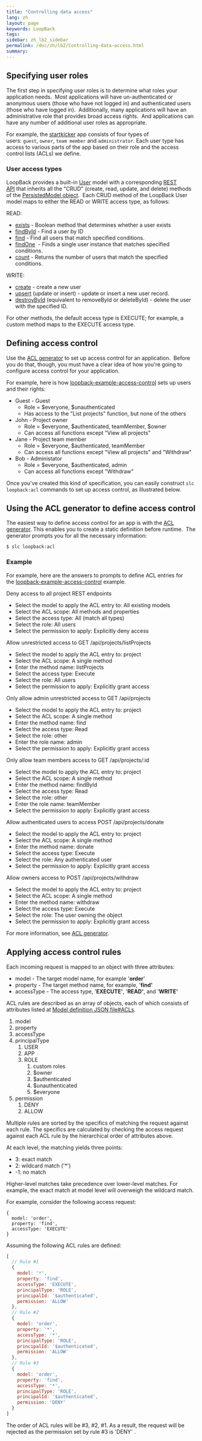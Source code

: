 ```yaml
---
title: "Controlling data access"
lang: zh
layout: page
keywords: LoopBack
tags:
sidebar: zh_lb2_sidebar
permalink: /doc/zh/lb2/Controlling-data-access.html
summary:
---
```


## Specifying user roles

The first step in specifying user roles is to determine what roles your application needs.  Most applications will have un-authenticated or anonymous users (those who have not logged in) and authenticated users (those who have logged in).  Additionally, many applications will have an administrative role that provides broad access rights.  And applications can have any number of additional user roles as appropriate.

For example, the [startkicker](https://github.com/strongloop/loopback-example-access-control) app consists of four types of users: `guest`, `owner`, `team member` and `administrator`. Each user type has access to various parts of the app based on their role and the access control lists (ACLs) we define.

### User access types

LoopBack provides a built-in [User](/doc/{{page.lang}}/lb2/User.html) model with a corresponding [REST API](/doc/{{page.lang}}/lb2/User-REST-API.html) that inherits all the "CRUD" (create, read, update, and delete) methods of the [PersistedModel object](http://apidocs.strongloop.com/loopback/#persistedmodel-new-persistedmodel).  Each CRUD method of the LoopBack User model maps to either the READ or WRITE access type, as follows:

READ:

*   [exists](http://apidocs.strongloop.com/loopback/#persistedmodelexistsid-cb) - Boolean method that determines whether a user exists
*   [findById](http://apidocs.strongloop.com/loopback/#persistedmodelfindbyidid-cb) - Find a user by ID
*   [find](http://apidocs.strongloop.com/loopback/#persistedmodelfindfilter-callback) - Find all users that match specified conditions.
*   [findOne](http://apidocs.strongloop.com/loopback/#persistedmodelfindonefilter-callback)  - Finds a single user instance that matches specified conditions.
*   [count](http://apidocs.strongloop.com/loopback/#persistedmodelcountfilter-cb) - Returns the number of users that match the specified conditions.

WRITE:

*   [create](http://apidocs.strongloop.com/loopback/#persistedmodelcreatedata-cb) - create a new user
*   [upsert](http://apidocs.strongloop.com/loopback/#persistedmodelupsert) (update or insert) - update or insert a new user record.
*   [destroyById](http://apidocs.strongloop.com/loopback/#persistedmodeldestroybyidid-cb) (equivalent to removeById or deleteById) - delete the user with the specified ID.

For other methods, the default access type is EXECUTE; for example, a custom method maps to the EXECUTE access type.

## Defining access control

Use the [ACL generator](/doc/{{page.lang}}/lb2/ACL-generator.html) to set up access control for an application.  Before you do that, though, you must have a clear idea of how you're going to configure access control for your application.

For example, here is how [loopback-example-access-control](https://github.com/strongloop/loopback-example-access-control) sets up users and their rights:

*   Guest - Guest
    *   Role = $everyone, $unauthenticated
    *   Has access to the "List projects" function, but none of the others
*   John - Project owner
    *   Role = $everyone, $authenticated, teamMember, $owner
    *   Can access all functions except "View all projects"
*   Jane - Project team member
    *   Role = $everyone, $authenticated, teamMember
    *   Can access all functions except "View all projects" and "Withdraw"
*   Bob - Administator
    *   Role = $everyone, $authenticated, admin
    *   Can access all functions except "Withdraw"

Once you've created this kind of specification, you can easily construct `slc loopback:acl` commands to set up access control, as illustrated below.

## Using the ACL generator to define access control

The easiest way to define access control for an app is with the [ACL generator](/doc/{{page.lang}}/lb2/ACL-generator.html). This enables you to create a static definition before runtime.  The generator prompts you for all the necessary information:

`$ slc loopback:acl`

### Example

For example, here are the answers to prompts to define ACL entries for the [loopback-example-access-control](https://github.com/strongloop/loopback-example-access-control) example.

Deny access to all project REST endpoints

*   Select the model to apply the ACL entry to: All existing models
*   Select the ACL scope: All methods and properties
*   Select the access type: All (match all types)
*   Select the role: All users
*   Select the permission to apply: Explicitly deny access

Allow unrestricted access to GET /api/projects/listProjects

*   Select the model to apply the ACL entry to: project
*   Select the ACL scope: A single method
*   Enter the method name: listProjects
*   Select the access type: Execute
*   Select the role: All users
*   Select the permission to apply: Explicitly grant access

Only allow admin unrestricted access to GET /api/projects

*   Select the model to apply the ACL entry to: project
*   Select the ACL scope: A single method
*   Enter the method name: find
*   Select the access type: Read
*   Select the role: other
*   Enter the role name: admin
*   Select the permission to apply: Explicitly grant access

Only allow team members access to GET /api/projects/:id

*   Select the model to apply the ACL entry to: project
*   Select the ACL scope: A single method
*   Enter the method name: findById
*   Select the access type: Read
*   Select the role: other
*   Enter the role name: teamMember
*   Select the permission to apply: Explicitly grant access

Allow authenticated users to access POST /api/projects/donate

*   Select the model to apply the ACL entry to: project
*   Select the ACL scope: A single method
*   Enter the method name: donate
*   Select the access type: Execute
*   Select the role: Any authenticated user
*   Select the permission to apply: Explicitly grant access

Allow owners access to POST /api/projects/withdraw

*   Select the model to apply the ACL entry to: project
*   Select the ACL scope: A single method
*   Enter the method name: withdraw
*   Select the access type: Execute
*   Select the role: The user owning the object
*   Select the permission to apply: Explicitly grant access

For more information, see [ACL generator](/doc/{{page.lang}}/lb2/ACL-generator.html). 

## Applying access control rules

Each incoming request is mapped to an object with three attributes:

*   model - The target model name, for example '**order**'
*   property - The target method name, for example, '**find'**
*   accessType - The access type, '**EXECUTE'**, '**READ'**, and '**WRITE'**

ACL rules are described as an array of objects, each of which consists of attributes listed at [Model definition JSON file#ACLs](/doc/{{page.lang}}/lb2/Model-definition-JSON-file.html#ModeldefinitionJSONfile-ACLs). 

1.  model
2.  property
3.  accessType
4.  principalType
    1.  USER
    2.  APP
    3.  ROLE
        1.  custom roles
        2.  $owner
        3.  $authenticated
        4.  $unauthenticated
        5.  $everyone
5.  permission
    1.  DENY
    2.  ALLOW

Multiple rules are sorted by the specifics of matching the request against each rule. The specifics are calculated by checking the access request against each ACL rule by the hierarchical order of attributes above.

At each level, the matching yields three points:

*   3: exact match
*   2: wildcard match ('*')
*   -1: no match

Higher-level matches take precedence over lower-level matches. For example, the exact match at model level will overweigh the wildcard match.

For example, consider the following access request:

```
{
  model: 'order',
  property: 'find',
  accessType: 'EXECUTE'
}
```

Assuming the following ACL rules are defined:

```js
[
  // Rule #1
  {
    model: '*',
    property: 'find',
    accessType: 'EXECUTE',
    principalType: 'ROLE',
    principalId: '$authenticated',
    permission: 'ALLOW'
  },
  // Rule #2
  {
    model: 'order',
    property: '*',
    accessType: '*',
    principalType: 'ROLE',
    principalId: '$authenticated',
    permission: 'ALLOW'
  },
  // Rule #3
  {
    model: 'order',
    property: 'find',
    accessType: '*',
    principalType: 'ROLE',
    principalId: '$authenticated',
    permission: 'DENY'
  }
]
```

The order of ACL rules will be #3, #2, #1\. As a result, the request will be rejected as the permission set by rule #3 is 'DENY' .
